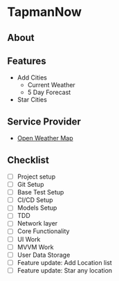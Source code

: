 # TapmanNow

## About

## Features
- Add Cities
    - Current Weather
    - 5 Day Forecast 
- Star Cities

## Service Provider
- [Open Weather Map](https://openweathermap.org)

## Checklist
- [ ] Project setup
- [ ] Git Setup
- [ ] Base Test Setup
- [ ] CI/CD Setup
- [ ] Models Setup
- [ ] TDD
- [ ] Network layer
- [ ] Core Functionality 
- [ ] UI Work
- [ ] MVVM Work
- [ ] User Data Storage
- [ ] Feature update: Add Location list
- [ ] Feature update: Star any location

